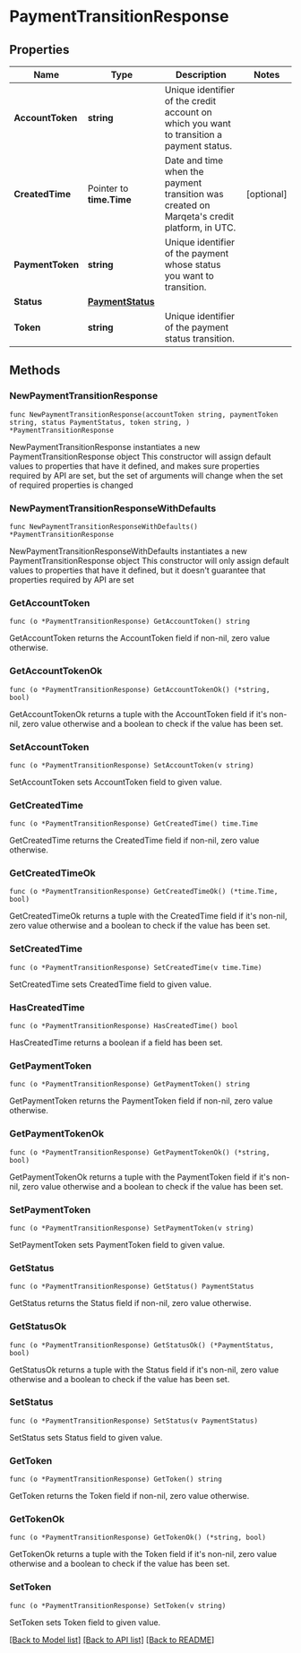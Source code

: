 # PaymentTransitionResponse

## Properties

Name | Type | Description | Notes
------------ | ------------- | ------------- | -------------
**AccountToken** | **string** | Unique identifier of the credit account on which you want to transition a payment status. | 
**CreatedTime** | Pointer to **time.Time** | Date and time when the payment transition was created on Marqeta&#39;s credit platform, in UTC. | [optional] 
**PaymentToken** | **string** | Unique identifier of the payment whose status you want to transition. | 
**Status** | [**PaymentStatus**](PaymentStatus.md) |  | 
**Token** | **string** | Unique identifier of the payment status transition. | 

## Methods

### NewPaymentTransitionResponse

`func NewPaymentTransitionResponse(accountToken string, paymentToken string, status PaymentStatus, token string, ) *PaymentTransitionResponse`

NewPaymentTransitionResponse instantiates a new PaymentTransitionResponse object
This constructor will assign default values to properties that have it defined,
and makes sure properties required by API are set, but the set of arguments
will change when the set of required properties is changed

### NewPaymentTransitionResponseWithDefaults

`func NewPaymentTransitionResponseWithDefaults() *PaymentTransitionResponse`

NewPaymentTransitionResponseWithDefaults instantiates a new PaymentTransitionResponse object
This constructor will only assign default values to properties that have it defined,
but it doesn't guarantee that properties required by API are set

### GetAccountToken

`func (o *PaymentTransitionResponse) GetAccountToken() string`

GetAccountToken returns the AccountToken field if non-nil, zero value otherwise.

### GetAccountTokenOk

`func (o *PaymentTransitionResponse) GetAccountTokenOk() (*string, bool)`

GetAccountTokenOk returns a tuple with the AccountToken field if it's non-nil, zero value otherwise
and a boolean to check if the value has been set.

### SetAccountToken

`func (o *PaymentTransitionResponse) SetAccountToken(v string)`

SetAccountToken sets AccountToken field to given value.


### GetCreatedTime

`func (o *PaymentTransitionResponse) GetCreatedTime() time.Time`

GetCreatedTime returns the CreatedTime field if non-nil, zero value otherwise.

### GetCreatedTimeOk

`func (o *PaymentTransitionResponse) GetCreatedTimeOk() (*time.Time, bool)`

GetCreatedTimeOk returns a tuple with the CreatedTime field if it's non-nil, zero value otherwise
and a boolean to check if the value has been set.

### SetCreatedTime

`func (o *PaymentTransitionResponse) SetCreatedTime(v time.Time)`

SetCreatedTime sets CreatedTime field to given value.

### HasCreatedTime

`func (o *PaymentTransitionResponse) HasCreatedTime() bool`

HasCreatedTime returns a boolean if a field has been set.

### GetPaymentToken

`func (o *PaymentTransitionResponse) GetPaymentToken() string`

GetPaymentToken returns the PaymentToken field if non-nil, zero value otherwise.

### GetPaymentTokenOk

`func (o *PaymentTransitionResponse) GetPaymentTokenOk() (*string, bool)`

GetPaymentTokenOk returns a tuple with the PaymentToken field if it's non-nil, zero value otherwise
and a boolean to check if the value has been set.

### SetPaymentToken

`func (o *PaymentTransitionResponse) SetPaymentToken(v string)`

SetPaymentToken sets PaymentToken field to given value.


### GetStatus

`func (o *PaymentTransitionResponse) GetStatus() PaymentStatus`

GetStatus returns the Status field if non-nil, zero value otherwise.

### GetStatusOk

`func (o *PaymentTransitionResponse) GetStatusOk() (*PaymentStatus, bool)`

GetStatusOk returns a tuple with the Status field if it's non-nil, zero value otherwise
and a boolean to check if the value has been set.

### SetStatus

`func (o *PaymentTransitionResponse) SetStatus(v PaymentStatus)`

SetStatus sets Status field to given value.


### GetToken

`func (o *PaymentTransitionResponse) GetToken() string`

GetToken returns the Token field if non-nil, zero value otherwise.

### GetTokenOk

`func (o *PaymentTransitionResponse) GetTokenOk() (*string, bool)`

GetTokenOk returns a tuple with the Token field if it's non-nil, zero value otherwise
and a boolean to check if the value has been set.

### SetToken

`func (o *PaymentTransitionResponse) SetToken(v string)`

SetToken sets Token field to given value.



[[Back to Model list]](../README.md#documentation-for-models) [[Back to API list]](../README.md#documentation-for-api-endpoints) [[Back to README]](../README.md)



